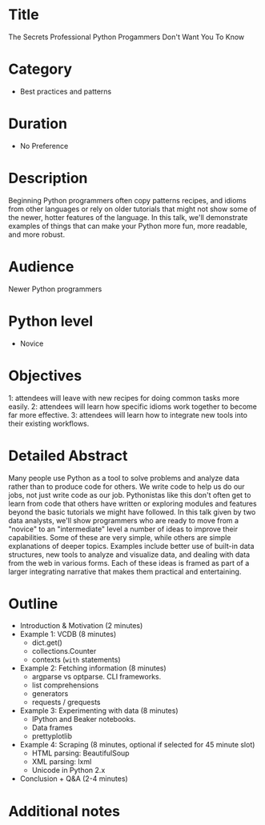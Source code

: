 # Title
The Secrets Professional Python Progammers Don't Want You To Know

# Category

- Best practices and patterns

# Duration

- No Preference

# Description
Beginning Python programmers often copy patterns recipes, and idioms from other languages or rely on older tutorials that might not show some of the newer, hotter features of the language. In this talk, we'll demonstrate examples of things that can make your Python more fun, more readable, and more robust.

# Audience
Newer Python programmers

# Python level

- Novice

# Objectives
1: attendees will leave with new recipes for doing common tasks more easily.
2: attendees will learn how specific idioms work together to become far more effective.
3: attendees will learn how to integrate new tools into their existing workflows.

# Detailed Abstract
Many people use Python as a tool to solve problems and analyze data rather than to produce code for others. We write code to help us do our jobs, not just write code as our job. Pythonistas like this don't often get to learn from code that others have written or exploring modules and features beyond the basic tutorials we might have followed. In this talk given by two data analysts, we'll show programmers who are ready to move from a "novice" to an "intermediate" level a number of ideas to improve their capabilities. Some of these are very simple, while others are simple explanations of deeper topics. Examples include better use of built-in data structures, new tools to analyze and visualize data, and dealing with data from the web in various forms. Each of these ideas is framed as part of a larger integrating narrative that makes them practical and entertaining.

# Outline

- Introduction & Motivation (2 minutes)
- Example 1: VCDB (8 minutes)
  - dict.get()
  - collections.Counter
  - contexts (`with` statements)
- Example 2: Fetching information (8 minutes)
  - argparse vs optparse. CLI frameworks.
  - list comprehensions
  - generators
  - requests / grequests
- Example 3: Experimenting with data (8 minutes)
  - IPython and Beaker notebooks.
  - Data frames
  - prettyplotlib
- Example 4: Scraping (8 minutes, optional if selected for 45 minute slot)
  - HTML parsing: BeautifulSoup
  - XML parsing: lxml
  - Unicode in Python 2.x
- Conclusion + Q&A (2-4 minutes)

# Additional notes

